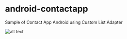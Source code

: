 # android-contactapp
Sample of Contact App Android using Custom List Adapter

![alt text](http://drive.google.com/uc?id=0Bxdi08AHq4irSTVkWVpkcUZ6R2c "Contact App Preview")
